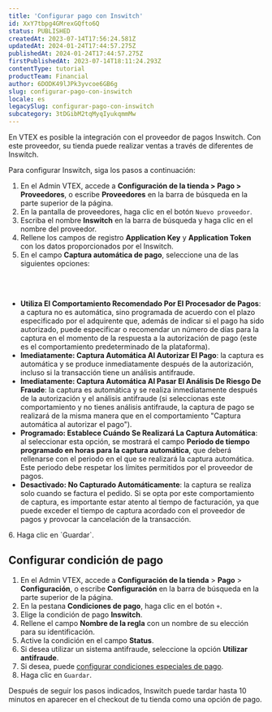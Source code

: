 ```yaml
---
title: 'Configurar pago con Inswitch'
id: XxY7tbpg4GMrexGQfto6Q
status: PUBLISHED
createdAt: 2023-07-14T17:56:24.581Z
updatedAt: 2024-01-24T17:44:57.275Z
publishedAt: 2024-01-24T17:44:57.275Z
firstPublishedAt: 2023-07-14T18:11:24.293Z
contentType: tutorial
productTeam: Financial
author: 6DODK49lJPk3yvcoe6GB6g
slug: configurar-pago-con-inswitch
locale: es
legacySlug: configurar-pago-con-inswitch
subcategory: 3tDGibM2tqMyqIyukqmmMw
---
```


En VTEX es posible la integración con el proveedor de pagos Inswitch. Con este proveedor, su tienda puede realizar ventas a través de diferentes de Inswitch.

Para configurar Inswitch, siga los pasos a continuación:

1. En el Admin VTEX, accede a __Configuración de la tienda > Pago > Proveedores__, o escribe __Proveedores__ en la barra de búsqueda en la parte superior de la página.
2. En la pantalla de proveedores, haga clic en el botón `Nuevo proveedor`.
3. Escriba el nombre __Inswitch__ en la barra de búsqueda y haga clic en el nombre del proveedor.
4. Rellene los campos de registro __Application Key__ y __Application Token__ con los datos proporcionados por el Inswitch.
5. En el campo __Captura automática de pago__, seleccione una de las siguientes opciones:
<br>
<ul>
<br>
    	<li><b>Utiliza El Comportamiento Recomendado Por El Procesador de Pagos</b>: a captura no es automática, sino programada de acuerdo con el plazo especificado por el adquirente que, además de indicar si el pago ha sido autorizado, puede especificar o recomendar un número de días para la captura en el momento de la respuesta a la autorización de pago (este es el comportamiento predeterminado de la plataforma).</li>
    	<li><b>Imediatamente: Captura Automática Al Autorizar El Pago</b>: la captura es automática y se produce inmediatamente después de la autorización, incluso si la transacción tiene un análisis antifraude.</li>
   		<li><b>Imediatamente: Captura Automática Al Pasar El Análisis De Riesgo De Fraude</b>: la captura es automática y se realiza inmediatamente después de la autorización y el análisis antifraude (si seleccionas este comportamiento y no tienes análisis antifraude, la captura de pago se realizará de la misma manera que en el comportamiento "Captura automática al autorizar el pago").</li>
   		<li><b>Programado: Establece Cuándo Se Realizará La Captura Automática</b>: al seleccionar esta opción, se mostrará el campo <b>Periodo de tiempo programado en horas para la captura automática</b>, que deberá rellenarse con el periodo en el que se realizará la captura automática. Este periodo debe respetar los límites permitidos por el proveedor de pagos.</li>        
   		<li><b>Desactivado: No Capturado Automáticamente</b>: la captura se realiza solo cuando se factura el pedido. Si se opta por este comportamiento de captura, es importante estar atento al tiempo de facturación, ya que puede exceder el tiempo de captura acordado con el proveedor de pagos y provocar la cancelación de la transacción.</li>
</ul>
6. Haga clic en `Guardar`.

## Configurar condición de pago

1. En el Admin VTEX, accede a __Configuración de la tienda__ > __Pago__ > __Configuración__, o escribe __Configuración__ en la barra de búsqueda en la parte superior de la página.
2. En la pestana __Condiciones de pago__, haga clic en el botón `+`.
3. Elige la condición de pago __Inswitch__.
4. Rellene el campo __Nombre de la regla__ con un nombre de su elección para su identificación.
5. Active la condición en el campo __Status__.
6. Si desea utilizar un sistema antifraude, seleccione la opción __Utilizar antifraude__.
7. Si desea, puede [configurar condiciones especiales de pago](https://help.vtex.com/es/tutorial/condiciones-especiales--tutorials_456?&utm_source=autocomplete#).
8. Haga clic en `Guardar`.

Después de seguir los pasos indicados, Inswitch puede tardar hasta 10 minutos en aparecer en el checkout de tu tienda como una opción de pago.
